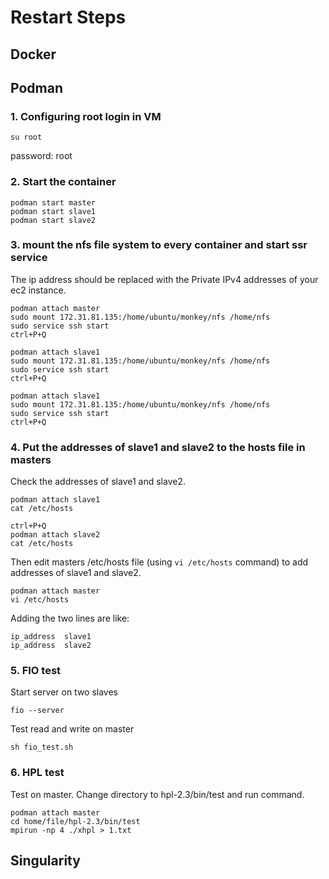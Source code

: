 # Restart Steps
## Docker
## Podman
### 1. Configuring root login in VM

~~~shell
su root
~~~
password: root

### 2. Start the container

~~~shell
podman start master
podman start slave1
podman start slave2
~~~

### 3. mount the nfs file system to every container  and start ssr service
The ip address should be replaced with the Private IPv4 addresses of your ec2 instance.
~~~shell
podman attach master
sudo mount 172.31.81.135:/home/ubuntu/monkey/nfs /home/nfs
sudo service ssh start
ctrl+P+Q

podman attach slave1
sudo mount 172.31.81.135:/home/ubuntu/monkey/nfs /home/nfs
sudo service ssh start
ctrl+P+Q

podman attach slave1
sudo mount 172.31.81.135:/home/ubuntu/monkey/nfs /home/nfs
sudo service ssh start
ctrl+P+Q

~~~

### 4. Put the addresses of slave1 and slave2 to the hosts file in masters

Check the addresses of slave1 and slave2. 

~~~shell
podman attach slave1
cat /etc/hosts

ctrl+P+Q
podman attach slave2
cat /etc/hosts
~~~

Then edit masters /etc/hosts file (using `vi /etc/hosts` command) to add addresses of slave1 and slave2.

~~~shell
podman attach master
vi /etc/hosts
~~~

 Adding the two lines are like: 

~~~
ip_address	slave1
ip_address	slave2
~~~
### 5. FIO test
Start server on two slaves
~~~shell
fio --server
~~~
Test read and write on master
~~~shell
sh fio_test.sh
~~~
### 6. HPL test
Test on master. Change directory to hpl-2.3/bin/test and run command.
~~~shell
podman attach master
cd home/file/hpl-2.3/bin/test
mpirun -np 4 ./xhpl > 1.txt
~~~
## Singularity
